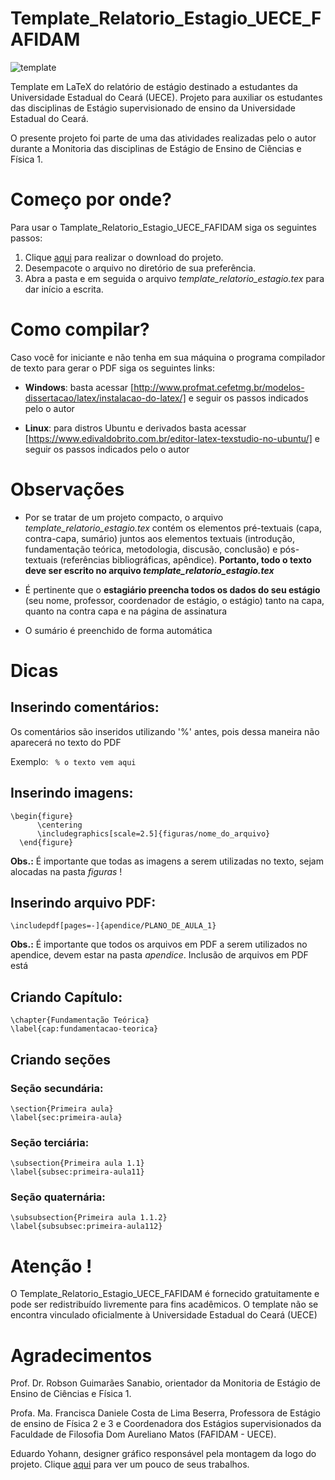 # Template_Relatorio_Estagio_UECE_FAFIDAM
![template](https://user-images.githubusercontent.com/72898972/117222708-7c9fe580-ade2-11eb-9a59-9951c7818673.png)

Template em LaTeX do relatório de estágio destinado a estudantes da Universidade Estadual do Ceará (UECE).
Projeto para auxiliar os estudantes das disciplinas de Estágio supervisionado de ensino da Universidade Estadual do Ceará.

O presente projeto foi parte de uma das atividades realizadas pelo o autor durante a Monitoria das disciplinas de Estágio de Ensino de Ciências e Física 1. 

# Começo por onde?
Para usar o Tamplate_Relatorio_Estagio_UECE_FAFIDAM siga os seguintes passos: 

1. Clique [aqui](https://github.com/Raul-rx7/Tamplate_Relatorio_Estagio_UECE_FAFIDAM/archive/refs/heads/main.zip) para realizar o download do projeto.
2. Desempacote o arquivo no diretório de sua preferência.
3. Abra a pasta e em seguida o arquivo *template_relatorio_estagio.tex* para dar início a escrita.

# Como compilar? 
Caso você for iniciante e não tenha em sua máquina o programa compilador de texto para gerar o PDF siga os seguintes links:

- **Windows**: basta acessar [http://www.profmat.cefetmg.br/modelos-dissertacao/latex/instalacao-do-latex/] e seguir os passos indicados pelo o autor

- **Linux**: para distros Ubuntu e derivados basta acessar [https://www.edivaldobrito.com.br/editor-latex-texstudio-no-ubuntu/] e seguir os passos indicados pelo o autor

# Observações
- Por se tratar de um projeto compacto, o arquivo *template_relatorio_estagio.tex* contém os elementos pré-textuais (capa, contra-capa, sumário) juntos aos elementos textuais (introdução, fundamentação teórica, metodologia, discusão, conclusão) e pós-textuais (referências bibliográficas, apêndice). **Portanto, todo o texto deve ser escrito no arquivo *template_relatorio_estagio.tex***

- É pertinente que o **estagiário preencha todos os dados do seu estágio** (seu nome, professor, coordenador de estágio, o estágio) tanto na capa, quanto na contra capa e na página de assinatura
- O sumário é preenchido de forma automática

# Dicas
## Inserindo comentários: 
  Os comentários são inseridos utilizando '%' antes, pois dessa maneira não aparecerá no texto do PDF
  
  Exemplo:   ``` 
              % o texto vem aqui 
             ```


## Inserindo imagens:
  ```
  \begin{figure}
		\centering 
		\includegraphics[scale=2.5]{figuras/nome_do_arquivo}
	\end{figure} 
  ```
  **Obs.:** É importante que todas as imagens a serem utilizadas no texto, sejam alocadas na pasta *figuras* !

## Inserindo arquivo PDF: 
```
\includepdf[pages=-]{apendice/PLANO_DE_AULA_1}
```
**Obs.:** É importante que todos os arquivos em PDF a serem utilizados no apendice, devem estar na pasta *apendice*. Inclusão de arquivos em PDF está
## Criando Capítulo:
```
\chapter{Fundamentação Teórica}
\label{cap:fundamentacao-teorica}
```
## Criando seções
### Seção secundária: 
```
\section{Primeira aula}
\label{sec:primeira-aula}
```
### Seção terciária:
```
\subsection{Primeira aula 1.1}
\label{subsec:primeira-aula11}
```
### Seção quaternária:
```
\subsubsection{Primeira aula 1.1.2}
\label{subsubsec:primeira-aula112}
```
# Atenção !
O Template_Relatorio_Estagio_UECE_FAFIDAM é fornecido gratuitamente e pode ser redistribuído livremente para fins acadêmicos. O template não se encontra vinculado oficialmente à Universidade Estadual do Ceará (UECE)

# Agradecimentos
Prof. Dr. Robson Guimarães Sanabio, orientador da Monitoria de Estágio de Ensino de Ciências e Física 1.

Profa. Ma. Francisca Daniele Costa de Lima Beserra, Professora de Estágio de ensino de Física 2 e 3 e Coordenadora dos Estágios supervisionados da Faculdade de Filosofia Dom Aureliano Matos (FAFIDAM - UECE).

Eduardo Yohann, designer gráfico responsável pela montagem da logo do projeto. Clique [aqui](https://www.instagram.com/duduyohannphotos/) para ver um pouco de seus trabalhos.

